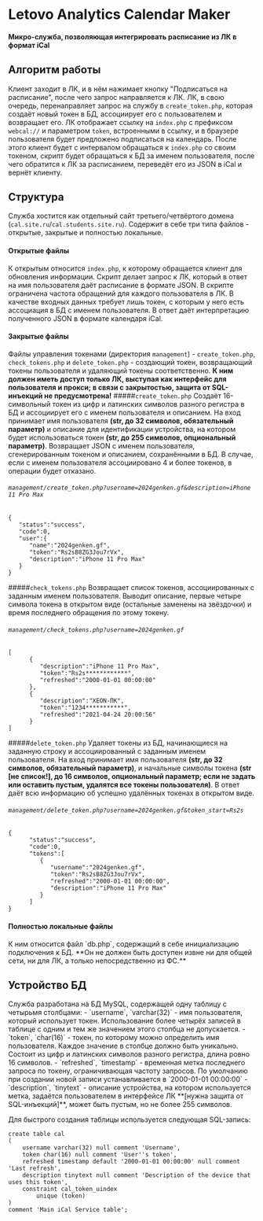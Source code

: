 # Letovo Analytics Calendar Maker
#### Микро-служба, позволяющая интегрировать расписание из ЛК в формат iCal

## Алгоритм работы
Клиент заходит в ЛК, и в нём нажимает кнопку "Подписаться на расписание", после чего запрос направляется к ЛК.
ЛК, в свою очередь, перенаправляет запрос на службу в `create_token.php`, которая создаёт новый токен в БД, ассоциирует его с пользователем и возвращает его. ЛК отображает ссылку на `index.php` с префиксом `webcal://` и параметром `token`, встроенными в ссылку, и в браузере пользователя будет предложено подписаться на календарь.
После этого клиент будет с интервалом обращаться к `index.php` со своим токеном, скрипт будет обращаться к БД за именем пользователя, после чего обратится к ЛК за расписанием, переведёт его из JSON в iCal и вернёт клиенту.<br>

## Структура
Служба хостится как отдельный сайт третьего/четвёртого домена (`cal.site.ru`/`cal.students.site.ru`). Содержит в себе три типа файлов - открытые, закрытые и полностью локальные.

#### Открытые файлы
К открытым относится `index.php`, к которому обращается клиент для обновления информации. Скрипт делает запрос к ЛК, который в ответ на имя пользователя даёт расписание в формате JSON.
В скрипте ограничена частота обращений для каждого пользователя в ЛК. В качестве входных данных требует лишь токен, с которым у него есть ассоциация в БД с именем пользователя.
В ответ даёт интерпретацию полученного JSON в формате календаря iCal.

#### Закрытые файлы
Файлы управления токенами (директория `management`) - `create_token.php`, `check_tokens.php` и `delete_token.php` - создающий токен, возвращающий токены пользователя и удаляющий токены соответственно.
**К ним должен иметь доступ только ЛК, выступая как интерфейс для пользователя и прокси; __в связи с закрытостью, защита от SQL-инъекций не предусмотрена!__**
#####`create_token.php`
Создаёт 16-символьный токен из цифр и латинских символов разного регистра в БД и ассоциирует его с именем пользователя и описанием. На вход принимает имя пользователя __(str, до 32 символов, обязательный параметр)__ и описание для идентификации устройства, на котором будет использоваться токен __(str, до 255 символов, опциональный параметр)__. Возвращает JSON с именем пользователя, сгенерированным токеном и описанием, сохранёнными в БД. В случае, если с именем пользователя ассоциировано 4 и более токенов, в операции будет отказано.
###### `management/create_token.php?username=2024genken.gf&description=iPhone 11 Pro Max`
```
{
   "status":"success",
   "code":0,
   "user":{
      "name":"2024genken.gf",
      "token":"Rs2sB8ZG3Jou7rVx",
      "description":"iPhone 11 Pro Max"
   }
}
```

#####`check_tokens.php`
Возвращает список токенов, ассоциированных с заданным именем пользователя. Выводит описание, первые четыре символа токена в открытом виде (остальные заменены на звёздочки) и время последнего обращения по этому токену.
###### `management/check_tokens.php?username=2024genken.gf`
```
[
      {
         "description":"iPhone 11 Pro Max",
         "token":"Rs2s************",
         "refreshed":"2000-01-01 00:00:00"
      },
      {
         "description":"XEON-ПК",
         "token":"1234***********",
         "refreshed":"2021-04-24 20:00:56"
      }
]
```

#####`delete_token.php`
Удаляет токены из БД, начинающиеся на заданную строку и ассоциированный с заданным именем пользователя. На вход принимает имя пользователя __(str, до 32 символов, обязательный параметр)__, и начальные символы токена __(str **[не список!]**, до 16 символов, опциональный параметр; если не задать или оставить пустым, удалятся все токены пользователя)__. В ответ даёт всю информацию об успешно удалённых токенах в открытом виде.
###### `management/delete_token.php?username=2024genken.gf&token_start=Rs2s`
```
{
      "status":"success",
      "code":0,
      "tokens":[
         {
            "username":"2024genken.gf",
            "token":"Rs2sB8ZG3Jou7rVx",
            "refreshed":"2000-01-01 00:00:00",
            "description":"iPhone 11 Pro Max"
         }
      ]
}
```

<h4>Полностью локальные файлы</h4>
К ним относится файл `db.php`, содержащий в себе инициализацию подключения к БД. **Он не должен быть доступен извне ни для общей сети, ни для ЛК, а только непосредственно из ФС.**

<h2>Устройство БД</h2>
Служба разработана на БД MySQL, содержащей одну таблицу с четырьмя столбцами:
- `username`, `varchar(32)` - имя пользователя, который использует токен. Использование более четырёх записей в таблице с одним и тем же значением этого столбца не допускается. 
- `token`, `char(16)` - токен, по которому можно определить имя пользователя. Каждое значение в столбце должно быть уникально. Состоит из цифр и латинских символов разного регистра, длина ровно 16 символов.
- `refreshed`, `timestamp` - временная метка последнего запроса по токену, ограничивающая частоту запросов. По умолчанию при создании новой записи устанавливается в `2000-01-01 00:00:00`
- `description`, `tinytext` - описание устройства, на котором используется метка, задаётся пользователем в интерфейсе ЛК **[нужна защита от SQL-инъекций]**, может быть пустым, но не более 255 символов.

Для быстрого создания таблицы используется следующая SQL-запись:
```
create table cal
(
	username varchar(32) null comment 'Username',
	token char(16) null comment 'User''s token',
	refreshed timestamp default '2000-01-01 00:00:00' null comment 'Last refresh',
	description tinytext null comment 'Description of the device that uses this token',
	constraint cal_token_uindex
		unique (token)
)
comment 'Main iCal Service table';
```